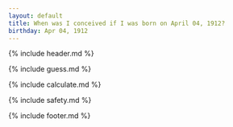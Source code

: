 ```yaml
---
layout: default
title: When was I conceived if I was born on April 04, 1912?
birthday: Apr 04, 1912
---
```


{% include header.md %}

{% include guess.md %}

{% include calculate.md %}

{% include safety.md %}

{% include footer.md %}



